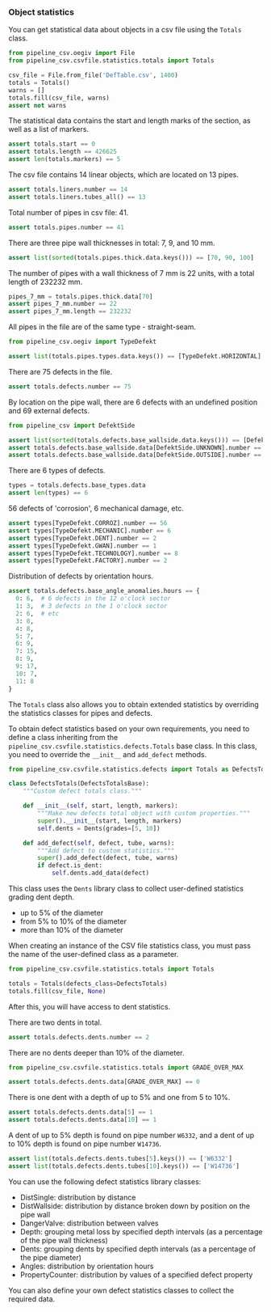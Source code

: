 ### Object statistics

You can get statistical data about objects in a csv file using the `Totals` class.

```python
from pipeline_csv.oegiv import File
from pipeline_csv.csvfile.statistics.totals import Totals

csv_file = File.from_file('DefTable.csv', 1400)
totals = Totals()
warns = []
totals.fill(csv_file, warns)
assert not warns
```

The statistical data contains the start and length marks of the section, as well as a list of markers.

```python
assert totals.start == 0
assert totals.length == 426625
assert len(totals.markers) == 5
```

The csv file contains 14 linear objects, which are located on 13 pipes.

```python
assert totals.liners.number == 14
assert totals.liners.tubes_all() == 13
```

Total number of pipes in csv file: 41.

```python
assert totals.pipes.number == 41
```

There are three pipe wall thicknesses in total: 7, 9, and 10 mm.

```python
assert list(sorted(totals.pipes.thick.data.keys())) == [70, 90, 100]
```

The number of pipes with a wall thickness of 7 mm is 22 units, with a total length of 232232 mm.

```python
pipes_7_mm = totals.pipes.thick.data[70]
assert pipes_7_mm.number == 22
assert pipes_7_mm.length == 232232
```

All pipes in the file are of the same type - straight-seam.

```python
from pipeline_csv.oegiv import TypeDefekt

assert list(totals.pipes.types.data.keys()) == [TypeDefekt.HORIZONTAL]
```

There are 75 defects in the file.

```python
assert totals.defects.number == 75
```

By location on the pipe wall, there are 6 defects with an undefined position and 69 external defects.

```python
from pipeline_csv import DefektSide

assert list(sorted(totals.defects.base_wallside.data.keys())) == [DefektSide.UNKNOWN, DefektSide.OUTSIDE]
assert totals.defects.base_wallside.data[DefektSide.UNKNOWN].number == 6
assert totals.defects.base_wallside.data[DefektSide.OUTSIDE].number == 69
```

There are 6 types of defects.

```python
types = totals.defects.base_types.data
assert len(types) == 6
```

56 defects of 'corrosion', 6 mechanical damage, etc.

```python
assert types[TypeDefekt.CORROZ].number == 56
assert types[TypeDefekt.MECHANIC].number == 6
assert types[TypeDefekt.DENT].number == 2
assert types[TypeDefekt.GWAN].number == 1
assert types[TypeDefekt.TECHNOLOGY].number == 8
assert types[TypeDefekt.FACTORY].number == 2
```

Distribution of defects by orientation hours.

```python
assert totals.defects.base_angle_anomalies.hours == {
  0: 6,  # 6 defects in the 12 o'clock sector
  1: 3,  # 3 defects in the 1 o'clock sector
  2: 6,  # etc
  3: 8,
  4: 8,
  5: 7,
  6: 9,
  7: 15,
  8: 9,
  9: 17,
  10: 7,
  11: 8
}
```

The `Totals` class also allows you to obtain extended statistics by overriding the statistics classes for pipes and defects.

To obtain defect statistics based on your own requirements, you need to define a class inheriting from the `pipeline_csv.csvfile.statistics.defects.Totals` base class.
In this class, you need to override the `__init__` and `add_defect` methods.

```python
from pipeline_csv.csvfile.statistics.defects import Totals as DefectsTotalsBase, Dents

class DefectsTotals(DefectsTotalsBase):
    """Custom defect totals class."""

    def __init__(self, start, length, markers):
        """Make new defects total object with custom properties."""
        super().__init__(start, length, markers)
        self.dents = Dents(grades=[5, 10])

    def add_defect(self, defect, tube, warns):
        """Add defect to custom statistics."""
        super().add_defect(defect, tube, warns)
        if defect.is_dent:
            self.dents.add_data(defect)
```

This class uses the `Dents` library class to collect user-defined statistics grading dent depth.

- up to 5% of the diameter
- from 5% to 10% of the diameter
- more than 10% of the diameter

When creating an instance of the CSV file statistics class, you must pass the name of the user-defined class as a parameter.

```python
from pipeline_csv.csvfile.statistics.totals import Totals

totals = Totals(defects_class=DefectsTotals)
totals.fill(csv_file, None)
```

After this, you will have access to dent statistics.

There are two dents in total.

```python
assert totals.defects.dents.number == 2
```

There are no dents deeper than 10% of the diameter.

```python
from pipeline_csv.csvfile.statistics.totals import GRADE_OVER_MAX

assert totals.defects.dents.data[GRADE_OVER_MAX] == 0
```

There is one dent with a depth of up to 5% and one from 5 to 10%.

```python
assert totals.defects.dents.data[5] == 1
assert totals.defects.dents.data[10] == 1
```

A dent of up to 5% depth is found on pipe number `W6332`, and a dent of up to 10% depth is found on pipe number `W14736`.

```python
assert list(totals.defects.dents.tubes[5].keys()) == ['W6332']
assert list(totals.defects.dents.tubes[10].keys()) == ['W14736']
```

You can use the following defect statistics library classes:

- DistSingle: distribution by distance
- DistWallside: distribution by distance broken down by position on the pipe wall
- DangerValve: distribution between valves
- Depth: grouping metal loss by specified depth intervals (as a percentage of the pipe wall thickness)
- Dents: grouping dents by specified depth intervals (as a percentage of the pipe diameter)
- Angles: distribution by orientation hours
- PropertyCounter: distribution by values of a specified defect property

You can also define your own defect statistics classes to collect the required data.
